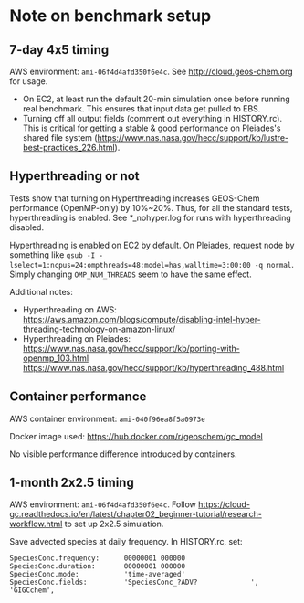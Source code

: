 # Note on benchmark setup

## 7-day 4x5 timing

AWS environment: `ami-06f4d4afd350f6e4c`. See http://cloud.geos-chem.org for usage.

- On EC2, at least run the default 20-min simulation once before running real benchmark. This ensures that input data get pulled to EBS.
- Turning off all output fields (comment out everything in HISTORY.rc). This is critical for getting a stable & good performance on Pleiades's shared file system (https://www.nas.nasa.gov/hecc/support/kb/lustre-best-practices_226.html).

## Hyperthreading or not

Tests show that turning on Hyperthreading increases GEOS-Chem performance (OpenMP-only) by 10%~20%. Thus, for all the standard tests, hyperthreading is enabled. See *_nohyper.log for runs with hyperthreading disabled. 

Hyperthreading is enabled on EC2 by default. On Pleiades, request node by something like `qsub -I -lselect=1:ncpus=24:ompthreads=48:model=has,walltime=3:00:00 -q normal`. Simply changing `OMP_NUM_THREADS` seem to have the same effect.

Additional notes:
- Hyperthreading on AWS:
https://aws.amazon.com/blogs/compute/disabling-intel-hyper-threading-technology-on-amazon-linux/
- Hyperthreading on Pleiades:
https://www.nas.nasa.gov/hecc/support/kb/porting-with-openmp_103.html
https://www.nas.nasa.gov/hecc/support/kb/hyperthreading_488.html

## Container performance

AWS container environment: `ami-040f96ea8f5a0973e`

Docker image used: https://hub.docker.com/r/geoschem/gc_model

No visible performance difference introduced by containers.

## 1-month 2x2.5 timing

AWS environment: `ami-06f4d4afd350f6e4c`. Follow https://cloud-gc.readthedocs.io/en/latest/chapter02_beginner-tutorial/research-workflow.html to set up 2x2.5 simulation.

Save advected species at daily frequency. In HISTORY.rc, set:

    SpeciesConc.frequency:      00000001 000000
    SpeciesConc.duration:       00000001 000000
    SpeciesConc.mode:           'time-averaged'
    SpeciesConc.fields:         'SpeciesConc_?ADV?             ', 'GIGCchem',
